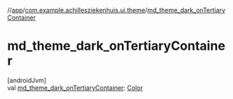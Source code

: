 //[app](../../index.md)/[com.example.achillesziekenhuis.ui.theme](index.md)/[md_theme_dark_onTertiaryContainer](md_theme_dark_on-tertiary-container.md)

# md_theme_dark_onTertiaryContainer

[androidJvm]\
val [md_theme_dark_onTertiaryContainer](md_theme_dark_on-tertiary-container.md): [Color](https://developer.android.com/reference/kotlin/androidx/compose/ui/graphics/Color.html)
